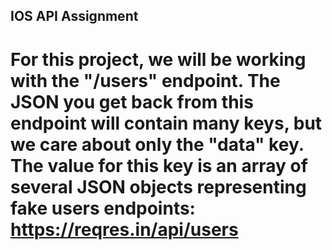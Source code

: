 ## IOS API Assignment

# For this project, we will be working with the "/users" endpoint. The JSON you get back from this endpoint will contain many keys, but we care about only the "data" key. The value for this key is an array of several JSON objects representing fake users endpoints: https://reqres.in/api/users

